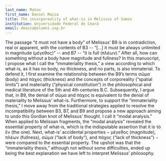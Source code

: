 ```yaml
---
last_name: Matos
first_name: Daniel Mazza
title: The incorporeality of what-is in Melissus of Samos
institution: Universidade Federal do Ceará
email: dmazza@alumni.usp.br
---
```


The passage “it must not have a body” of Melissus’ B9 is in contradiction, real or apparent, with the contents of B3  --  “\[...\] it must be always unlimited in magnitude (μέγεθος)” --  and B7 -- “it is full (πλέων).” After all, how can something without a body have magnitude and fullness? In this manuscript, I propose what I call the “immateriality thesis,” a view according to which what-is, as it has no body, no thickness, and no parts, is also immaterial. To defend it, I first examine the relationship between the B9’s terms σῶμα (body) and πάχος (thickness) and the concepts of corporeality (“spatial limits”) and materiality (“physical constitution”) in the philosophical and medical literature of the 5th and 4th centuries B.C. Subsequently, I argue that, in B9, the denial of σῶμα and πάχος is equivalent to the denial of materiality to Melissus’ what-is. Furthermore, to support the “immateriality thesis,” I move away from the traditional strategies applied to resolve the incompatibility between B3, B7, and B9 and propose a new approach aiming to undo this Gordian knot of Melissus’ thought. I call it “modal analysis.” When applied to Melissan fragments, the “modal analysis” revealed the essential property of what-is, which is the indisputable assertion that it is τὸ ἓν (the one). Next, what-is’ accidental properties − μέγεθος (magnitude), πλέων (fullness), σῶμα (“lack of body”), and πάχος (“lack of thickness”) − were compared to the essential property. The upshot was that the “immateriality thesis,” although not without some difficulties, ended up being the best explanation we have left to interpret Melissus’ philosophy.
